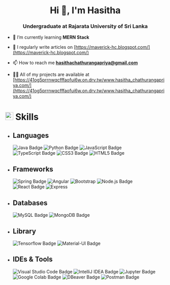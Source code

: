 <h1 align="center">Hi 👋, I'm Hasitha</h1>
<h3 align="center">Undergraduate at Rajarata University of Sri Lanka</h3>

- 🌱 I’m currently learning **MERN Stack**

- 📝 I regularly write articles on [https://maverick-hc.blogspot.com/](https://maverick-hc.blogspot.com/)

- 📫 How to reach me **hasithachathurangapriya@gmail.com**
  
-  👨‍💻 All of my projects are available at [https://41og5prrnwqcfffaofui6w.on.drv.tw/www.hasitha_chathurangapriya.com/](https://41og5prrnwqcfffaofui6w.on.drv.tw/www.hasitha_chathurangapriya.com/)

# <img src="https://media2.giphy.com/media/QssGEmpkyEOhBCb7e1/giphy.gif?cid=ecf05e47a0n3gi1bfqntqmob8g9aid1oyj2wr3ds3mg700bl&rid=giphy.gif" width ="25"> <b>Skills</b>

- ## Languages
    ![Java Badge](https://custom-icon-badges.demolab.com/badge/Java-white.svg?logo=java-colorful)
    ![Python Badge](https://custom-icon-badges.demolab.com/badge/Python-000.svg?logo=python-colorful)
    ![JavaScript Badge](https://img.shields.io/badge/Javascript*-%23323330.svg?&logo=javascript&logoColor=%23F7DF1E&style=flat)
    ![TypeScript Badge](https://img.shields.io/badge/TypeScript*-3178C6?logo=typescript&logoColor=fff&style=flat)
    ![CSS3 Badge](https://img.shields.io/badge/CSS3*-%231572B6.svg?&logo=css3&logoColor=white&style=flat) 
    ![HTML5 Badge](https://img.shields.io/badge/HTML5*-%23E34F26.svg?&logo=html5&logoColor=white&style=flat) 

- ## Frameworks
    ![Spring Badge](https://img.shields.io/badge/Spring-%236DB33F.svg?&logo=spring&logoColor=white&style=flat)
    ![Angular](https://img.shields.io/badge/Angular-red?logo=Angular&logoColor=white&style=flat)
    ![Bootstrap](https://img.shields.io/badge/Bootstrap-purple?logo=bootstrap&logoColor=white&style=flat)
    ![Node.js Badge](https://img.shields.io/badge/Node.js*-393?logo=nodedotjs&logoColor=fff&style=flat) 
    ![React Badge](https://img.shields.io/badge/React*-%2320232a.svg?&logo=react&logoColor=%2361DAFB&style=flat) 
    ![Express](https://img.shields.io/badge/Express-black?logo=express&logoColor=white&style=flat)

- ## Databases     
    ![MySQL Badge](https://img.shields.io/badge/MySQL-%2300f.svg?&logo=mysql&logoColor=blue&style=flat) 
    ![MongoDB Badge](https://img.shields.io/badge/MongoDB-%234ea94b.svg?&logo=mongodb&logoColor=white&style=flat)

- ## Library
    ![Tensorflow Badge](https://img.shields.io/badge/Tensorflow-%23E34F26.svg?&logo=tensorflow&logoColor=white&style=flat)
    ![Material-UI Badge](https://img.shields.io/badge/Material_UI-%2300f.svg?&logo=mui&logoColor=white&style=flat)

- ## IDEs & Tools
    ![Visual Studio Code Badge](https://img.shields.io/badge/Visual%20Studio%20Code-007ACC?logo=visualstudiocode&logoColor=fff&style=flat)
    ![IntelliJ IDEA Badge](https://img.shields.io/badge/IntelliJ%20IDEA-000?logo=intellijidea&logoColor=fff&style=flat)
    ![Jupyter Badge](https://img.shields.io/badge/Jupyter-F37626?logo=jupyter&logoColor=fff&style=flat)
    ![Google Colab Badge](https://img.shields.io/badge/Google%20Colab-F9AB00?logo=googlecolab&logoColor=fff&style=flat)
    ![DBeaver Badge](https://custom-icon-badges.demolab.com/badge/DBeaver-897263.svg?logo=dbeaver)
    ![Postman Badge](https://img.shields.io/badge/Postman-FF6C37?logo=postman&logoColor=fff&style=flat)
